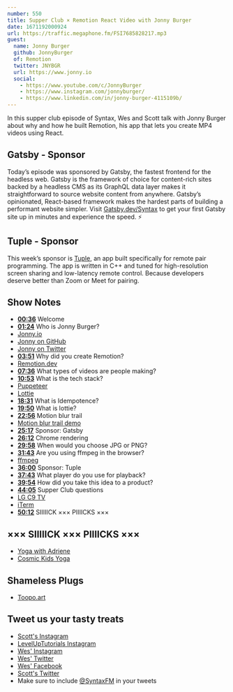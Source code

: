 ```yaml
---
number: 550
title: Supper Club × Remotion React Video with Jonny Burger
date: 1671192000924
url: https://traffic.megaphone.fm/FSI7685828217.mp3
guest:
  name: Jonny Burger
  github: JonnyBurger
  of: Remotion
  twitter: JNYBGR
  url: https://www.jonny.io
  social:
    - https://www.youtube.com/c/JonnyBurger
    - https://www.instagram.com/jonnyburger/
    - https://www.linkedin.com/in/jonny-burger-4115109b/
---
```


In this supper club episode of Syntax, Wes and Scott talk with Jonny Burger about why and how he built Remotion, his app that lets you create MP4 videos using React.

## Gatsby - Sponsor

Today’s episode was sponsored by Gatsby, the fastest frontend for the headless web. Gatsby is the framework of choice for content-rich sites backed by a headless CMS as its GraphQL data layer makes it straightforward to source website content from anywhere. Gatsby’s opinionated, React-based framework makes the hardest parts of building a performant website simpler. Visit [Gatsby.dev/Syntax](https://gatsby.dev/Syntax) to get your first Gatsby site up in minutes and experience the speed. ⚡️

## Tuple - Sponsor

This week’s sponsor is [Tuple](https://tuple.app/syntax), an app built specifically for remote pair programming. The app is written in C++ and tuned for high-resolution screen sharing and low-latency remote control. Because developers deserve better than Zoom or Meet for pairing.

## Show Notes

- **[00:36](#t=00:36)** Welcome
- **[01:24](#t=01:24)** Who is Jonny Burger?
- [Jonny.io](https://www.jonny.io)
- [Jonny on GitHub](https://github.com/JonnyBurger)
- [Jonny on Twitter](https://twitter.com/JNYBGR)
- **[03:51](#t=03:51)** Why did you create Remotion?
- [Remotion.dev](https://www.remotion.dev)
- **[07:36](#t=07:36)** What types of videos are people making?
- **[10:53](#t=10:53)** What is the tech stack?
- [Puppeteer](http://pptr.dev)
- [Lottie](https://lottiefiles.com/)
- **[18:31](#t=18:31)** What is Idempotence?
- **[19:50](#t=19:50)** What is lottie?
- **[22:56](#t=22:56)** Motion blur trail
- [Motion blur trail demo](https://www.remotion.dev/docs/motion-blur/trail)
- **[25:17](#t=25:17)** Sponsor: Gatsby
- **[26:12](#t=26:12)** Chrome rendering
- **[29:58](#t=29:58)** When would you choose JPG or PNG?
- **[31:43](#t=31:43)** Are you using ffmpeg in the browser?
- [ffmpeg](https://ffmpeg.org)
- **[36:00](#t=36:00)** Sponsor: Tuple
- **[37:43](#t=37:43)** What player do you use for playback?
- **[39:54](#t=39:54)** How did you take this idea to a product?
- **[44:05](#t=44:05)** Supper Club questions
- [LG C9 TV](https://www.rtings.com/tv/reviews/lg/c9-oled)
- [iTerm](https://iterm2.com)
- **[50:12](#t=50:12)** SIIIIICK ××× PIIIICKS ×××

## ××× SIIIIICK ××× PIIIICKS ×××

- [Yoga with Adriene](https://www.youtube.com/@yogawithadriene)
- [Cosmic Kids Yoga](https://www.youtube.com/@CosmicKidsYoga)

## Shameless Plugs

- [Toopo.art](https://toopo.art)

## Tweet us your tasty treats

- [Scott's Instagram](https://www.instagram.com/stolinski/)
- [LevelUpTutorials Instagram](https://www.instagram.com/LevelUpTutorials/)
- [Wes' Instagram](https://www.instagram.com/wesbos/)
- [Wes' Twitter](https://twitter.com/wesbos)
- [Wes' Facebook](https://www.facebook.com/wesbos.developer)
- [Scott's Twitter](https://twitter.com/stolinski)
- Make sure to include [@SyntaxFM](https://twitter.com/SyntaxFM) in your tweets
